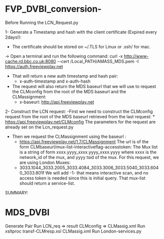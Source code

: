 # FVP_DVBI_conversion-

Before Running the LCN_Request.py

1- Generate a Timestamp and hash with the client certificate (Expired every 2days!):
- The certificate should be stored on ~/.TLS for Linux or .ssh/ for mac.

-> Open a terminal and run the following command: curl -x http://www-cache.rd.bbc.co.uk:8080 --cert /Local_PATH/AMASS_MDS.pem -I https://auth.freeviewplay.net

- That will return a new auth timestamp and hash pair:
    * x-auth-timestamp and x-auth-hash
- The request will also return the MDS baseurl that we will use to request the CLMconfig from the root of the MDS baseurl and the CLMassignment:
    * x-baseurl: http://api.freeviewplay.net


2- Construct the LCN request:
-First we need to construct the CLMconfig request from the root of the MDS baseurl retrieved from the last request:
    * https://api.freeviewplay.net/CLMconfig
   The parameters for the request are already set on the Lcn_request.py
- Then we request the CLMassignment using the baseurl :
    * https://api.freeviewplay.net/1.7/CLMassignment
  The url is of the form CLMbaseurl/mux-list-interactiveflag-accesstoken:
  The Mux list is a string of form xxxx.yyyy_xxxx.yyyy_xxxx.yyyy where xxxx is the network_id of the mux, and yyyy tsid of the mux.
  For this request, we are using London Muxes:
    * 3033.1044_3033.2005_3033.4084_3033.3006_3033.5040_3033.6040_3033.801f
    We will add -1- that means interactive scan, and no access token is needed since this is initial query.
     That mux-list should return a service-list.



SUMMARY:
# MDS_DVBI

Generate Pair
Run LCN_req
=> result CLMconfig
=> CLMassig.xml
Run xsltproc transf-CLMresp.xsl CLMassig.xml
Run London-services.py

